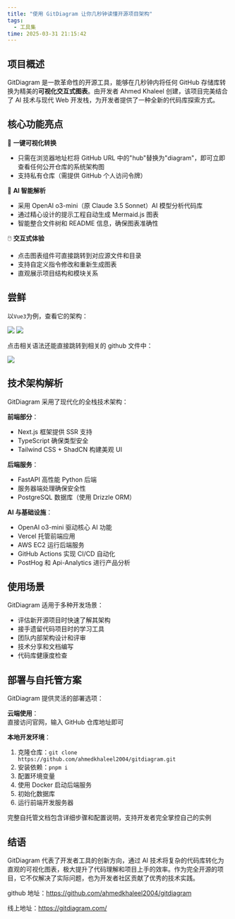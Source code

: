 ```yaml
---
title: "使用 GitDiagram 让你几秒钟读懂开源项目架构"
tags:
  - 工具集
time: 2025-03-31 21:15:42
---
```


## 项目概述

GitDiagram 是一款革命性的开源工具，能够在几秒钟内将任何 GitHub 存储库转换为精美的**可视化交互式图表**。由开发者 Ahmed Khaleel 创建，该项目完美结合了 AI 技术与现代 Web 开发栈，为开发者提供了一种全新的代码库探索方式。

## 核心功能亮点

🚀 **一键可视化转换**

- 只需在浏览器地址栏将 GitHub URL 中的"hub"替换为"diagram"，即可立即查看任何公开仓库的系统架构图
- 支持私有仓库（需提供 GitHub 个人访问令牌）

🤖 **AI 智能解析**

- 采用 OpenAI o3-mini（原 Claude 3.5 Sonnet）AI 模型分析代码库
- 通过精心设计的提示工程自动生成 Mermaid.js 图表
- 智能整合文件树和 README 信息，确保图表准确性

🖱️ **交互式体验**

- 点击图表组件可直接跳转到对应源文件和目录
- 支持自定义指令修改和重新生成图表
- 直观展示项目结构和模块关系

## 尝鲜

以`Vue3`为例，查看它的架构：

<img src="/images/50.webp" />

<img src="/images/51.webp" />

点击相关语法还能直接跳转到相关的 github 文件中：

<img src="/images/52.webp" />

## 技术架构解析

GitDiagram 采用了现代化的全栈技术架构：

**前端部分**：

- Next.js 框架提供 SSR 支持
- TypeScript 确保类型安全
- Tailwind CSS + ShadCN 构建美观 UI

**后端服务**：

- FastAPI 高性能 Python 后端
- 服务器端处理确保安全性
- PostgreSQL 数据库（使用 Drizzle ORM）

**AI 与基础设施**：

- OpenAI o3-mini 驱动核心 AI 功能
- Vercel 托管前端应用
- AWS EC2 运行后端服务
- GitHub Actions 实现 CI/CD 自动化
- PostHog 和 Api-Analytics 进行产品分析

## 使用场景

GitDiagram 适用于多种开发场景：

- 评估新开源项目时快速了解其架构
- 接手遗留代码项目时的学习工具
- 团队内部架构设计和评审
- 技术分享和文档编写
- 代码库健康度检查

## 部署与自托管方案

GitDiagram 提供灵活的部署选项：

**云端使用**：  
直接访问官网，输入 GitHub 仓库地址即可

**本地开发环境**：

1. 克隆仓库：`git clone https://github.com/ahmedkhaleel2004/gitdiagram.git`
2. 安装依赖：`pnpm i`
3. 配置环境变量
4. 使用 Docker 启动后端服务
5. 初始化数据库
6. 运行前端开发服务器

完整自托管文档包含详细步骤和配置说明，支持开发者完全掌控自己的实例

## 结语

GitDiagram 代表了开发者工具的创新方向，通过 AI 技术将复杂的代码库转化为直观的可视化图表，极大提升了代码理解和项目上手的效率。作为完全开源的项目，它不仅解决了实际问题，也为开发者社区贡献了优秀的技术实践。

github 地址：https://github.com/ahmedkhaleel2004/gitdiagram

线上地址：https://gitdiagram.com/
